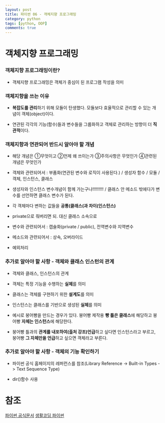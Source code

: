 ```yaml
---
layout: post
title: 파이썬 06 - 객체지향 프로그래밍
category: python
tags: [python, OOP]
comments: true
---
```


# 객체지향 프로그래밍

### 객체지향 프로그래밍이란?

- 객체지향 프로그래밍은 객체가 중심이 된 프로그램 작성을 의미

### 객체지향을 쓰는 이유

- **복잡도를 관리**하기 위해 모듈이 탄생했다. 모듈보다 효율적으로 관리할 수 있는 개념이 객체(object)이다.

- 연관된 각각의 기능(함수)들과 변수들을 그룹화하고 객체로 관리하는 방향이 더 **직관적**이다.

### 객체지향과 연관되어 반드시 알아야 할 개념

- 해당 개념은 ①무엇이고 ②언제 왜 쓰이는가 ③주의사항은 무엇인가 ④관련된 개념은 무엇인가

- 객체와 관련되어서 : 부품화(연관된 변수와 로직이 사용된다.) / 생성자 함수 / 모듈 / 객체, 인스턴스, 클래스

- 생성자와 인스턴스 변수개념이 함께 가는구나!!!!!!!!! / 클래스 안 메소드 밖에다가 변수를 선언하면 클래스 변수가 된다.

- 각 객체마다 변하는 값들을 **공통(클래스(과 차이(인스턴스)**

- private으로 줘버리면 되. 대신 클래스 소속으로

- 변수와 관련되어서  : 캡슐화(private / public), 전역변수와 지역변수

- 메소드와 관련되어서 : 상속, 오버라이드

- 예외처리

### 추가로 알아야 할 사항 - 객체와 클래스 인스턴의 관계

- 객체와 클래스, 인스턴스의 관계

- 객체는 특정 기능을 수행하는 **실체**를 의미

- 클래스는 객체를 구현하기 위한 **설계도**를 의미

- 인스턴스는 클래스를 기반으로 생성된 **실체**를 의미

- 예시로 붕어빵을 만드는 경우가 있다. 붕어빵 제작용 **빵 틀은 클래스**에 해당하고 붕어빵 **자체는 인스턴스**에 해당한다.

- 붕어빵 틀과의 **관계를 내포하여(출처 강조)언급**하고 싶다면 인스턴스라고 부르고, 붕어빵 **그 자체만을 언급**하고 싶으면 객체라고 부른다.

### 추가로 알아야 할 사항 - 객체의 기능 확인하기

- 파이썬 공식 홈페이지의 레퍼런스를 참조(Library Reference -> Built-in Types -> Text Sequence Type)

- dir()함수 사용



# 참조
[파이썬 공식문서](https://docs.python.org/3/library/functions.html)
[생활코딩 파이썬](https://opentutorials.org/course/1750/9681)
